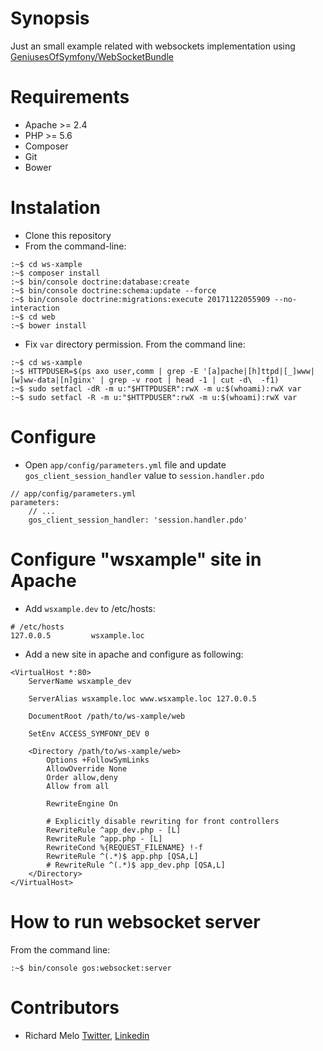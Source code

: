 Synopsis
========

Just an small example related with websockets implementation using [GeniusesOfSymfony/WebSocketBundle](https://github.com/GeniusesOfSymfony/WebSocketBundle)

Requirements
============

- Apache >= 2.4
- PHP >= 5.6
- Composer
- Git
- Bower

Instalation
===========

- Clone this repository
- From the command-line:

```
:~$ cd ws-xample
:~$ composer install
:~$ bin/console doctrine:database:create
:~$ bin/console doctrine:schema:update --force
:~$ bin/console doctrine:migrations:execute 20171122055909 --no-interaction
:~$ cd web
:~$ bower install
```

- Fix `var` directory permission. From the command line:

```
:~$ cd ws-xample
:~$ HTTPDUSER=$(ps axo user,comm | grep -E '[a]pache|[h]ttpd|[_]www|[w]ww-data|[n]ginx' | grep -v root | head -1 | cut -d\  -f1)
:~$ sudo setfacl -dR -m u:"$HTTPDUSER":rwX -m u:$(whoami):rwX var
:~$ sudo setfacl -R -m u:"$HTTPDUSER":rwX -m u:$(whoami):rwX var
```

Configure
=========

- Open `app/config/parameters.yml` file and update `gos_client_session_handler` value to `session.handler.pdo`

```
// app/config/parameters.yml
parameters:
    // ...
    gos_client_session_handler: 'session.handler.pdo'
```

Configure "wsxample" site in Apache
===================================

- Add `wsxample.dev` to /etc/hosts:

```
# /etc/hosts
127.0.0.5         wsxample.loc
```

- Add a new site in apache and configure as following:

```
<VirtualHost *:80>
    ServerName wsxample_dev

    ServerAlias wsxample.loc www.wsxample.loc 127.0.0.5

    DocumentRoot /path/to/ws-xample/web

    SetEnv ACCESS_SYMFONY_DEV 0

    <Directory /path/to/ws-xample/web>
        Options +FollowSymLinks
        AllowOverride None
        Order allow,deny
        Allow from all

        RewriteEngine On

        # Explicitly disable rewriting for front controllers
        RewriteRule ^app_dev.php - [L]
        RewriteRule ^app.php - [L]
        RewriteCond %{REQUEST_FILENAME} !-f
        RewriteRule ^(.*)$ app.php [QSA,L]
        # RewriteRule ^(.*)$ app_dev.php [QSA,L]
    </Directory>
</VirtualHost>
```

How to run websocket server
===========================

From the command line:

```
:~$ bin/console gos:websocket:server
```

Contributors
============

- Richard Melo [Twitter](https://twitter.com/allucardster), [Linkedin](https://www.linkedin.com/in/richardmelo)
